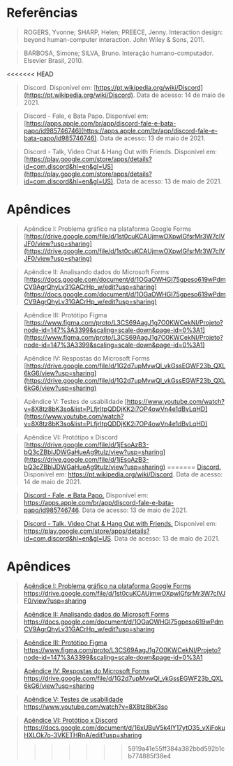 # Referências
> ROGERS, Yvonne; SHARP, Helen; PREECE, Jenny. Interaction design: beyond human-computer interaction. John Wiley & Sons, 2011.

> BARBOSA, Simone; SILVA, Bruno. Interação humano-computador. Elsevier Brasil, 2010.

<<<<<<< HEAD
> Discord. Disponível em: [https://pt.wikipedia.org/wiki/Discord](https://pt.wikipedia.org/wiki/Discord). Data de acesso: 14 de maio de 2021.

> Discord - Fale, e Bata Papo. Disponível em: [https://apps.apple.com/br/app/discord-fale-e-bata-papo/id985746746](https://apps.apple.com/br/app/discord-fale-e-bata-papo/id985746746). Data de acesso: 13 de maio de 2021.

> Discord - Talk, Video Chat & Hang Out with Friends. Disponível em: [https://play.google.com/store/apps/details?id=com.discord&hl=en&gl=US](https://play.google.com/store/apps/details?id=com.discord&hl=en&gl=US). Data de acesso: 13 de maio de 2021.

# Apêndices
> Apêndice I: Problema gráfico na plataforma Google Forms
[https://drive.google.com/file/d/1st0cuKCAUjmwOXpwlGfsrMr3W7cIVJF0/view?usp=sharing](https://drive.google.com/file/d/1st0cuKCAUjmwOXpwlGfsrMr3W7cIVJF0/view?usp=sharing)

> Apêndice II: Analisando dados do Microsoft Forms
[https://docs.google.com/document/d/1OGaOWHGI75gpeso619wPdmCV9AgrQhyLv31GACrHp_w/edit?usp=sharing](https://docs.google.com/document/d/1OGaOWHGI75gpeso619wPdmCV9AgrQhyLv31GACrHp_w/edit?usp=sharing)

> Apêndice III: Protótipo Figma
[https://www.figma.com/proto/L3CS69AagJ1g7O0KWCekNI/Projeto?node-id=147%3A3399&scaling=scale-down&page-id=0%3A1](https://www.figma.com/proto/L3CS69AagJ1g7O0KWCekNI/Projeto?node-id=147%3A3399&scaling=scale-down&page-id=0%3A1)

> Apêndice IV: Respostas do Microsoft Forms
[https://drive.google.com/file/d/1G2d7upMvwQl_vkGssEGWF23b_QXL6kG6/view?usp=sharing](https://drive.google.com/file/d/1G2d7upMvwQl_vkGssEGWF23b_QXL6kG6/view?usp=sharing)

> Apêndice V: Testes de usabilidade
[https://www.youtube.com/watch?v=8X8tz8bK3so&list=PLfjrItpQDDjKK2i7OP4owVn4e1dBvLqHD](https://www.youtube.com/watch?v=8X8tz8bK3so&list=PLfjrItpQDDjKK2i7OP4owVn4e1dBvLqHD)

> Apêndice VI: Protótipo x Discord
[https://drive.google.com/file/d/1jEsoAzB3-bQ3cZBblJDWGaHueAg9tulz/view?usp=sharing](https://drive.google.com/file/d/1jEsoAzB3-bQ3cZBblJDWGaHueAg9tulz/view?usp=sharing)
=======
> [Discord.](https://pt.wikipedia.org/wiki/Discord) Disponível em: https://pt.wikipedia.org/wiki/Discord. Data de acesso: 14 de maio de 2021.

> [Discord - Fale, e Bata Papo.](https://apps.apple.com/br/app/discord-fale-e-bata-papo/id985746746) Disponível em: https://apps.apple.com/br/app/discord-fale-e-bata-papo/id985746746. Data de acesso: 13 de maio de 2021.

> [Discord - Talk, Video Chat & Hang Out with Friends.](https://play.google.com/store/apps/details?id=com.discord&hl=en&gl=US) Disponível em: https://play.google.com/store/apps/details?id=com.discord&hl=en&gl=US. Data de acesso: 13 de maio de 2021.

# Apêndices
> [Apêndice I: Problema gráfico na plataforma Google Forms](https://drive.google.com/file/d/1st0cuKCAUjmwOXpwlGfsrMr3W7cIVJF0/view?usp=sharing)  
https://drive.google.com/file/d/1st0cuKCAUjmwOXpwlGfsrMr3W7cIVJF0/view?usp=sharing

> [Apêndice II: Analisando dados do Microsoft Forms](https://docs.google.com/document/d/1OGaOWHGI75gpeso619wPdmCV9AgrQhyLv31GACrHp_w/edit?usp=sharing)  
https://docs.google.com/document/d/1OGaOWHGI75gpeso619wPdmCV9AgrQhyLv31GACrHp_w/edit?usp=sharing

> [Apêndice III: Protótipo Figma](https://www.figma.com/proto/L3CS69AagJ1g7O0KWCekNI/Projeto?node-id=147%3A3399&scaling=scale-down&page-id=0%3A1)  
https://www.figma.com/proto/L3CS69AagJ1g7O0KWCekNI/Projeto?node-id=147%3A3399&scaling=scale-down&page-id=0%3A1

> [Apêndice IV: Respostas do Microsoft Forms](https://drive.google.com/file/d/1G2d7upMvwQl_vkGssEGWF23b_QXL6kG6/view?usp=sharing)  
https://drive.google.com/file/d/1G2d7upMvwQl_vkGssEGWF23b_QXL6kG6/view?usp=sharing

> [Apêndice V: Testes de usabilidade](https://www.youtube.com/watch?v=8X8tz8bK3so)  
https://www.youtube.com/watch?v=8X8tz8bK3so

> [Apêndice VI: Protótipo x Discord](https://docs.google.com/document/d/16xUBuV5k4lY17ytO35_vXiFokuHXLOk7o-3VKETHRnA/edit?usp=sharing)  
https://docs.google.com/document/d/16xUBuV5k4lY17ytO35_vXiFokuHXLOk7o-3VKETHRnA/edit?usp=sharing
>>>>>>> 5919a41e55ff384a382bbd592b1cb774885f38e4
